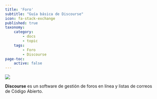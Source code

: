 ```yaml
---
title: 'Foro'
subtitle: "Guía básica de Discourse"
icon: fa-stack-exchange
published: true
taxonomy:
    category:
        - docs
        - topic
    tags:
        - Foro
        - Discourse
page-toc:
    active: false
---
```


![](/home/icons/discourse.png)

**Discourse** es un software de gestión de foros en línea y listas de correos de Código Abierto.
<br>
<br>
